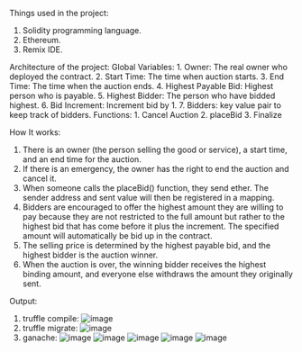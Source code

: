 Things used in the project:
   1. Solidity programming language.
   2. Ethereum.
   3. Remix IDE.


Architecture of the project:
   Global Variables:
      1. Owner: The real owner who deployed the contract.
      2. Start Time: The time when auction starts.
      3. End Time: The time when the auction ends.
      4. Highest Payable Bid: Highest person who is payable.
      5. Highest Bidder: The person who have bidded highest.
      6. Bid Increment: Increment bid by 1.
      7. Bidders: key value pair to keep track of bidders.
   Functions:
      1. Cancel Auction
      2. placeBid
      3. Finalize


How It works:
   1. There is an owner (the person selling the good or service), a start time, and an end time for the auction.
   2. If there is an emergency, the owner has the right to end the auction and cancel it.
   3. When someone calls the placeBid() function, they send ether. The sender address and sent value will then be registered in a mapping.
   4. Bidders are encouraged to offer the highest amount they are willing to pay because they are not restricted to the full amount but rather to the highest bid       that has come before it plus the increment. The specified amount will automatically be bid up in the contract.
   5. The selling price is determined by the highest payable bid, and the highest bidder is the auction winner.
   6. When the auction is over, the winning bidder receives the highest binding amount, and everyone else withdraws the amount they originally sent.


Output:
   1. truffle compile:
   ![image](https://user-images.githubusercontent.com/74295910/203910661-4e6b7d5f-480c-4291-82bb-33b8a7c72377.png)
   2. truffle migrate:
   ![image](https://user-images.githubusercontent.com/74295910/203910931-8eae4de0-d05a-4e8b-908e-dd535ab83c7b.png)
   3. ganache:
   ![image](https://user-images.githubusercontent.com/74295910/203911076-28f1616f-8cf4-4815-9055-8e474473f7d5.png)
   ![image](https://user-images.githubusercontent.com/74295910/203911163-fa0ce425-104e-420e-91a3-c9b66b104c31.png)
   ![image](https://user-images.githubusercontent.com/74295910/203911213-19bbc14a-238c-4abf-873f-3bddcf144008.png)
   ![image](https://user-images.githubusercontent.com/74295910/203911267-f5c7fd65-0930-4d44-886e-52d039be55df.png)
   ![image](https://user-images.githubusercontent.com/74295910/203911307-687171ac-fcf6-42d8-bb50-2586a615e482.png)




   
